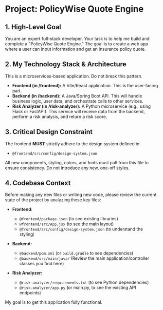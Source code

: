 # Project: PolicyWise Quote Engine

## 1. High-Level Goal
You are an expert full-stack developer. Your task is to help me build and complete a "PolicyWise Quote Engine." The goal is to create a web app where a user can input information and get an insurance policy quote.

## 2. My Technology Stack & Architecture
This is a microservices-based application. Do not break this pattern.

* **Frontend (in /frontend):** A Vite/React application. This is the user-facing part.
* **Backend (in /backend):** A Java/Spring Boot API. This will handle business logic, user data, and orchestrate calls to other services.
* **Risk Analyzer (in /risk-analyzer):** A Python microservice (e.g., using Flask or FastAPI). This service will receive data from the backend, perform a risk analysis, and return a risk score.

## 3. Critical Design Constraint
The frontend **MUST** strictly adhere to the design system defined in:
* `@frontend/src/config/design-system.json`

All new components, styling, colors, and fonts must pull from this file to ensure consistency. Do not introduce any new, one-off styles.

## 4. Codebase Context
Before making any new files or writing new code, please review the current state of the project by analyzing these key files:

* **Frontend:**
    * `@frontend/package.json` (to see existing libraries)
    * `@frontend/src/App.jsx` (to see the main layout)
    * `@frontend/src/config/design-system.json` (to understand the styling)

* **Backend:**
    * `@backend/pom.xml` (or `build.gradle` to see dependencies)
    * `@backend/src/main/java/` (Review the main application/controller classes you find here)

* **Risk Analyzer:**
    * `@risk-analyzer/requirements.txt` (to see Python dependencies)
    * `@risk-analyzer/app.py` (or main.py, to see the existing API endpoints)

My goal is to get this application fully functional.